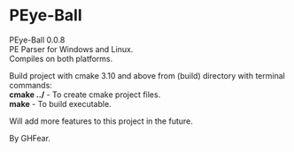 # PEye-Ball

PEye-Ball 0.0.8<br>
PE Parser for Windows and Linux.<br>
Compiles on both platforms.<br>

Build project with cmake 3.10 and above from (build) directory with terminal commands:<br>
**cmake ../** - To create cmake project files.<br>
**make** - To build executable.<br>

Will add more features to this project in the future.<br>

By GHFear.
